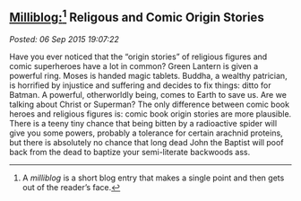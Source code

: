  
[Milliblog:[^1x5154] Religous and Comic Origin Stories](https://bakerjd99.wordpress.com/2015/09/06/milliblog-religous-and-comic-origin-stories/)
------------------------------------------------------------------------------------------------------------------

*Posted: 06 Sep 2015 19:07:22*

Have you ever noticed that the “origin stories” of religious figures and
comic superheroes have a lot in common? Green Lantern is given a
powerful ring. Moses is handed magic tablets. Buddha, a wealthy
patrician, is horrified by injustice and suffering and decides to fix
things: ditto for Batman. A powerful, otherworldly being, comes to Earth
to save us. Are we talking about Christ or Superman? The only difference
between comic book heroes and religious figures is: comic book origin
stories are more plausible. There is a teeny tiny chance that being
bitten by a radioactive spider will give you some powers, probably a
tolerance for certain arachnid proteins, but there is absolutely no
chance that long dead John the Baptist will poof back from the dead to
baptize your semi-literate backwoods ass.

[^1x5154]: A *milliblog* is a short blog entry that makes a single point and
    then gets out of the reader’s face.
